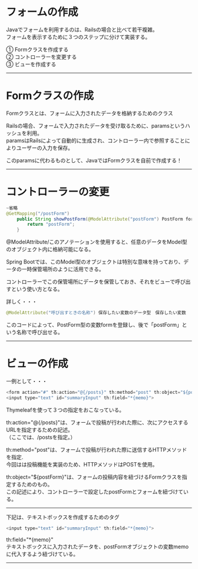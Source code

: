 # フォームの作成
Javaでフォームを利用するのは、Railsの場合と比べて若干複雑。   
フォームを表示するために３つのステップに分けて実装する。

① Formクラスを作成する   
② コントローラーを変更する   
③ ビューを作成する  

---

# Formクラスの作成
Formクラスとは、フォームに入力されたデータを格納するためのクラス

Railsの場合、フォームで入力されたデータを受け取るために、paramsというハッシュを利用。   
paramsはRailsによって自動的に生成され、コントローラー内で参照することによりユーザーの入力を保存。

このparamsに代わるものとして、JavaではFormクラスを自前で作成する！

---

# コントローラーの変更
```java
~省略
@GetMapping("/postForm")
    public String showPostForm(@ModelAttribute("postForm") PostForm form){
        return "postForm";
    }

```
@ModelAttribute/このアノテーションを使用すると、任意のデータをModel型のオブジェクト内に格納可能になる。

Spring Bootでは、このModel型のオブジェクトは特別な意味を持っており、データの一時保管場所のように活用できる。

コントローラーでこの保管場所にデータを保管しておき、それをビューで呼び出すという使い方となる。

詳しく・・・
```Java
@ModelAttribute("呼び出すときの名称") 保存したい変数のデータ型　保存したい変数
```
このコードによって、PostForm型の変数formを登録し、後で「postForm」という名称で呼び出せる。

---
# ビューの作成
一例として・・・
```java
<form action="#" th:action="@{/posts}" th:method="post" th:object="${postForm}">
<input type="text" id="summaryInput" th:field="*{memo}">
```
Thymeleafを使って３つの指定をおこなっている。

th:action="@{/posts}"は、フォームで投稿が行われた際に、次にアクセスするURLを指定するための記述。   
（ここでは、/postsを指定。）

th:method="post"は、フォームで投稿が行われた際に送信するHTTPメソッドを指定.   
今回はは投稿機能を実装のため、HTTPメソッドはPOSTを使用。

th:object="${postForm}"は、フォームの投稿内容を紐づけるFormクラスを指定するためのもの。   
この記述により、コントローラーで設定したpostFormとフォームを紐づけている。

---
下記は、テキストボックスを作成するためのタグ
```java
<input type="text" id="summaryInput" th:field="*{memo}">
```
th:field="*{memo}"   
テキストボックスに入力されたデータを、postFormオブジェクトの変数memoに代入するよう紐づけている。

---

